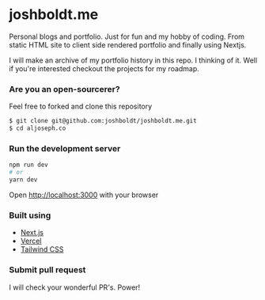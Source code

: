 # joshboldt.me

Personal blogs and portfolio. Just for fun and my hobby of coding. From static HTML site to client side rendered portfolio and finally using Nextjs.

I will make an archive of my portfolio history in this repo. I thinking of it. Well if you're interested checkout the projects for my roadmap.

### Are you an open-sourcerer?

Feel free to forked and clone this repository

```bash
$ git clone git@github.com:joshboldt/joshboldt.me.git
$ cd aljoseph.co
```

### Run the development server

```bash
npm run dev
# or
yarn dev
```

Open [http://localhost:3000](http://localhost:3000) with your browser

### Built using

- [Next.js](https://nextjs.org/)
- [Vercel](https://vercel.com)
- [Tailwind CSS](https://tailwindcss.com/)

### Submit pull request

I will check your wonderful PR's. Power!
